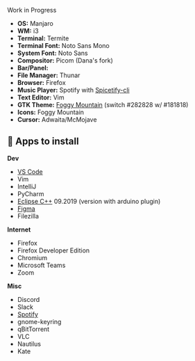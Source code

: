 Work in Progress

-  **OS:** Manjaro
-  **WM:** i3
-  **Terminal:** Termite
-  **Terminal Font:** Noto Sans Mono
-  **System Font:** Noto Sans
-  **Compositor:** Picom (Dana's fork)
-  **Bar/Panel:** 
-  **File Manager:** Thunar
-  **Browser:** Firefox
-  **Music Player:** Spotify with [Spicetify-cli](https://github.com/khanhas/spicetify-cli)
-  **Text Editor:** Vim
-  **GTK Theme:** [Foggy Mountain](https://github.com/danielammartins/KDEdotfiles/tree/main/.themes/Foggy%20Mountain) (switch #282828 w/ #181818)
-  **Icons:** Foggy Mountain
-  **Cursor:** Adwaita/McMojave

## :pushpin: Apps to install

**Dev**
-  [VS Code](https://aur.archlinux.org/packages/visual-studio-code-bin/)
-  Vim
-  IntelliJ
-  PyCharm
-  [Eclipse C++](https://www.eclipse.org/downloads/packages/release/kepler/sr2/eclipse-ide-cc-developers) 09.2019 (version with arduino plugin)
-  [Figma](https://aur.archlinux.org/packages/figma-linux/)
-  Filezilla

**Internet**
-  Firefox
-  Firefox Developer Edition
-  Chromium
-  Microsoft Teams
-  Zoom 

**Misc**
-  Discord
-  Slack
-  [Spotify](https://aur.archlinux.org/packages/spotify/)
-  gnome-keyring
-  qBitTorrent
-  VLC
-  Nautilus
-  Kate
